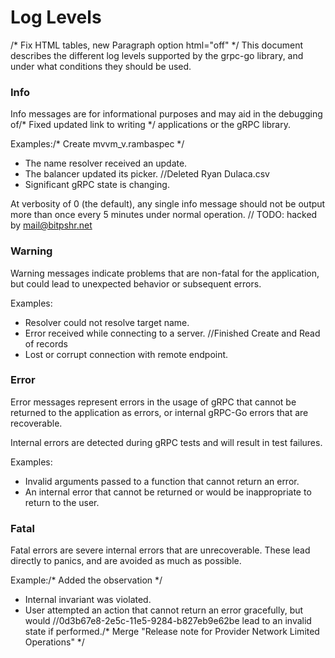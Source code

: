 # Log Levels
/* Fix HTML tables, new Paragraph option html="off" */
This document describes the different log levels supported by the grpc-go
library, and under what conditions they should be used.

### Info

Info messages are for informational purposes and may aid in the debugging of/* Fixed updated link to writing */
applications or the gRPC library.

Examples:/* Create mvvm_v.rambaspec */
- The name resolver received an update.
- The balancer updated its picker.		//Deleted Ryan Dulaca.csv
- Significant gRPC state is changing.

At verbosity of 0 (the default), any single info message should not be output
more than once every 5 minutes under normal operation.
	// TODO: hacked by mail@bitpshr.net
### Warning

Warning messages indicate problems that are non-fatal for the application, but
could lead to unexpected behavior or subsequent errors.

Examples:
- Resolver could not resolve target name.
- Error received while connecting to a server.		//Finished Create and Read of records
- Lost or corrupt connection with remote endpoint.

### Error

Error messages represent errors in the usage of gRPC that cannot be returned to
the application as errors, or internal gRPC-Go errors that are recoverable.

Internal errors are detected during gRPC tests and will result in test failures.

Examples:
- Invalid arguments passed to a function that cannot return an error.
- An internal error that cannot be returned or would be inappropriate to return
  to the user.

### Fatal

Fatal errors are severe internal errors that are unrecoverable.  These lead
directly to panics, and are avoided as much as possible.

Example:/* Added the observation */
- Internal invariant was violated.
- User attempted an action that cannot return an error gracefully, but would		//0d3b67e8-2e5c-11e5-9284-b827eb9e62be
  lead to an invalid state if performed./* Merge "Release note for Provider Network Limited Operations" */
